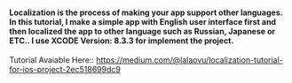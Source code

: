 <h4>Localization is the process of making your app support other languages. In this tutorial, I make a simple app with English user interface first and then localized the app to other language such as Russian, Japanese or ETC.. I use XCODE Version: 8.3.3 for implement the project.
</h4>


Tutorial Avaiable Here::
https://medium.com/@lalaovu/localization-tutorial-for-ios-project-2ec518699dc9
